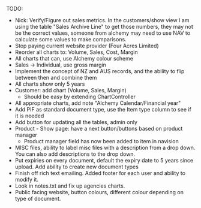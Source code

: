TODO:
- Nick: Verify/Figure out sales metrics. In the customers/show view I am
  using the table "Sales Archive Line" to get those numbers, they may not
be the correct values, someone from alchemy may need to use NAV to
calculate some values to make comparisons.
- Stop paying current website provider (Four Acres Limited)
- Reorder all charts to: Volume, Sales, Cost, Margin
- All charts that can, use Alchemy colour scheme
- Sales -> Individual, use gross margin
- Implement the concept of NZ and AUS records, and the ability to flip between then and combine them
- All charts show only 5 years
- Customer: add chart (Volume, Sales, Margin)
	* Should be easy by extending ChartController
- All appropriate charts, add note "Alchemy Calendar/Financial year"
- Add PIF as standard document type, use the Item type column to see if it is needed
- Add button for updating all the tables, admin only
- Product - Show page: have a next button/buttons based on product manager
	* Product manager field has now been added to item in navision
- MISC files, ability to label misc files with a description from a drop down. You can also add descriptions to the drop down.
- Put expiries on every document, default the expiry date to 5 years since upload. Add ability to create new document types
- Finish off rich text emailing. Added footer for each user and ability to modify it.
- Look in notes.txt and fix up agencies charts.
- Public facing website, button colours, different colour depending on type of document.
